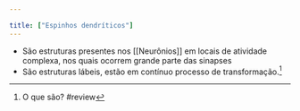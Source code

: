 ```yaml
---

title: ["Espinhos dendríticos"]
---
```

+ São estruturas presentes nos [[Neurônios]] em locais de atividade complexa, nos quais ocorrem grande parte das sinapses
+ São estruturas lábeis, estão em contínuo processo de transformação.[^147460]

[^147460]: O que são?
#review 
